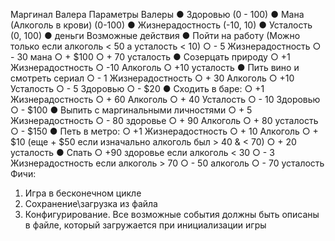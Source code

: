 Маргинал Валера
Параметры Валеры
● Здоровью (0 - 100)
● Мана (Алкоголь в крови) (0-100)
● Жизнерадостность (-10, 10)
● Усталость (0, 100)
● деньги
Возможные действия
● Пойти на работу (Можно только если алкоголь < 50 а усталость < 10)
○ - 5 Жизнерадостность
○ - 30 мана
○ + $100
○ + 70 усталость
● Созерцать природу
○ +1 Жизнерадостность
○ -10 Алкоголь
○ +10 усталость
● Пить вино и смотреть сериал
○ - 1 Жизнерадостность
○ + 30 Алкоголь
○ +10 Усталость
○ - 5 Здоровью
○ - $20
● Сходить в баре:
○ +1 Жизнерадостность
○ + 60 Алкоголь
○ + 40 Усталость
○ - 10 Здоровью
○ - $100
● Выпить с маргинальными личностями
○ + 5 Жизнерадостность
○ - 80 здоровье
○ + 90 Алкоголь
○ + 80 усталость
○ - $150
● Петь в метро:
○ +1 Жизнерадостность
○ + 10 Алкоголь
○ + $10 (еще + $50 если изначально алкоголь был > 40 & < 70)
○ + 20 усталость
● Спать
○ +90 здоровье если алкоголь < 30
○ - 3 Жизнерадостность если алкоголь > 70
○ - 50 алкоголь
○ - 70 усталость
Фичи:
1. Игра в бесконечном цикле
2. Сохранение\загрузка из файла
3. Конфигурирование. Все возможные события должны быть описаны в файле,
который загружается при инициализации игры
